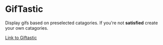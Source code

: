 # GifTastic	
 Display gifs based on preselected catagories. If you're not **satisfied** create your own catagories.

[Link to Giftastic](https://derek1331.github.io/GifTastic)



